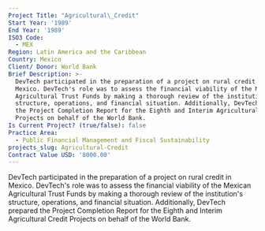 ```yaml
---
Project Title: "Agricultural\_Credit"
Start Year: '1989'
End Year: '1989'
ISO3 Code:
  - MEX
Region: Latin America and the Caribbean
Country: Mexico
Client/ Donor: World Bank
Brief Description: >-
  DevTech participated in the preparation of a project on rural credit in
  Mexico. DevTech's role was to assess the financial viability of the Mexican
  Agricultural Trust Funds by making a thorough review of the institution's
  structure, operations, and financial situation. Additionally, DevTech prepared
  the Project Completion Report for the Eighth and Interim Agricultural Credit
  Projects on behalf of the World Bank.
Is Current Project? (true/false): false
Practice Area:
  - Public Financial Management and Fiscal Sustainability
projects_slug: Agricultural-Credit
Contract Value USD: '8000.00'
---
```

DevTech participated in the preparation of a project on rural credit in Mexico. DevTech's role was to assess the financial viability of the Mexican Agricultural Trust Funds by making a thorough review of the institution's structure, operations, and financial situation. Additionally, DevTech prepared the Project Completion Report for the Eighth and Interim Agricultural Credit Projects on behalf of the World Bank.